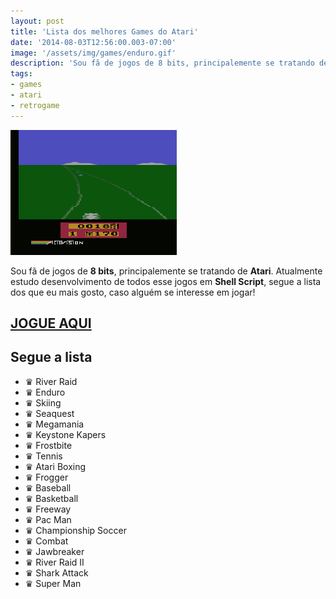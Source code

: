 ```yaml
---
layout: post
title: 'Lista dos melhores Games do Atari'
date: '2014-08-03T12:56:00.003-07:00'
image: '/assets/img/games/enduro.gif'
description: 'Sou fã de jogos de 8 bits, principalemente se tratando de Atari. Atualmente estudo desenvolvimento de todos esse jogos em Shell Script, segue a lista dos que eu mais gosto.'
tags:
- games
- atari
- retrogame
---
```


![Lista dos melhores Games do Atari](/assets/img/games/enduro.gif "Lista dos melhores Games do Atari")

Sou fã de jogos de __8 bits__, principalemente se tratando de __Atari__. Atualmente estudo desenvolvimento de todos esse jogos em __Shell Script__, segue a lista dos que eu mais gosto, caso alguém se interesse em jogar!

## [JOGUE AQUI](http://jogosdeatari.com.br/jogos-online) 

## Segue a lista

+ ♛ River Raid
+ ♛ Enduro
+ ♛ Skiing
+ ♛ Seaquest
+ ♛ Megamania
+ ♛ Keystone Kapers
+ ♛ Frostbite
+ ♛ Tennis
+ ♛ Atari Boxing
+ ♛ Frogger
+ ♛ Baseball
+ ♛ Basketball
+ ♛ Freeway
+ ♛ Pac Man
+ ♛ Championship Soccer
+ ♛ Combat
+ ♛ Jawbreaker
+ ♛ River Raid II
+ ♛ Shark Attack
+ ♛ Super Man

<script async src="https://pagead2.googlesyndication.com/pagead/js/adsbygoogle.js"></script>

<!-- Informat -->
<ins class="adsbygoogle"
 style="display:block"
 data-ad-client="ca-pub-2838251107855362"
 data-ad-slot="2327980059"
 data-ad-format="auto"
 data-full-width-responsive="true"></ins>

<script>
(adsbygoogle = window.adsbygoogle || []).push({});
</script>

